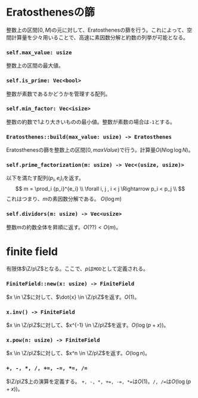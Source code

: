 # Eratosthenesの篩
整数上の区間$[0, M)$の元に対して、Eratosthenesの篩を行う。これによって、空間計算量を少々用いることで、高速に素因数分解と約数の列挙が可能となる。

### `self.max_value: usize`
整数上の区間の最大値。

### `self.is_prime: Vec<bool>`
整数が素数であるかどうかを管理する配列。

### `self.min_factor: Vec<isize>`
整数の約数で1より大きいものの最小値。整数が素数の場合は`-1`とする。

### `Eratosthenes::build(max_value: usize) -> Eratosthenes`
Eratosthenesの篩を整数上の区間$[0, maxValue)$で行う。計算量$O(N \log \log N)$。

### `self.prime_factorization(m: usize) -> Vec<(usize, usize)>`
以下を満たす配列$(p_i, e_i)_i$を返す。
$$
m = \prod_i {p_i}^{e_i} \\
\forall i, j , i < j \Rightarrow p_i < p_j \\ 
$$
これはつまり、$m$の素因数分解である。
$O(\log m)$

### `self.dividors(m: usize) -> Vec<usize>`
整数$m$の約数全体を昇順に返す。$O(??) < O(m)$。



# finite field
有限体$\Z/p\Z$となる。ここで、$p$は`MOD`として定義される。

### `FiniteField::new(x: usize) -> FiniteField`
$x \in \Z$に対して、$\dot{x} \in \Z/p\Z$を返す。$O(1)$。

### `x.inv() -> FiniteField`
$x \in \Z/p\Z$に対して、$x^{-1} \in \Z/p\Z$を返す。$O(\log(p + x))$。

### `x.pow(n: usize) -> FiniteField`
$x \in \Z/p\Z$に対して、$x^n \in \Z/p\Z$を返す。$O(\log n)$。

### `+, -, *, /, +=, -=, *=, /=`
$\Z/p\Z$上の演算を定義する。
`+, -, *, +=, -=, *=`は$O(1)$。`/, /=`は$O(\log (p + x))$。